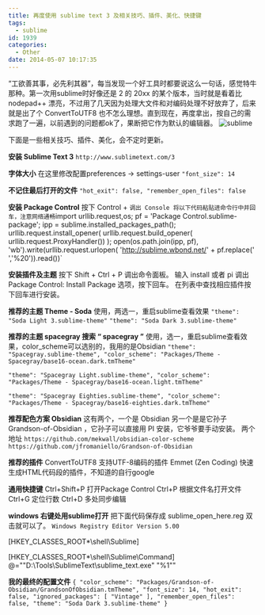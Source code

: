 ```yaml
---
title: 再度使用 sublime text 3 及相关技巧、插件、美化、快捷键
tags:
  - sublime
id: 1939
categories:
  - Other
date: 2014-05-07 10:17:35
---
```


“工欲善其事，必先利其器”，每当发现一个好工具时都要说这么一句话，感觉特牛那种。第一次用sublime时好像还是 2 的 20xx 的某个版本，当时就是看着比 nodepad++ 漂亮，不过用了几天因为处理大文件和对编码处理不好放弃了，后来就是出了个 ConvertToUTF8 也不怎么理想。直到现在，再度拿出，按自己的需求跑了一遍，以前遇到的问题都ok了，果断把它作为默认的编辑器。
![sublime](/wp-content/uploads/2014/05/86b8789c7e7f755b44728838b83c4949.png)
<!--more-->

下面是一些相关技巧、插件、美化，会不定时更新。

**安装 Sublime Text 3**
`http://www.sublimetext.com/3`

**字体大小**
在这里修改配置preferences -&gt; settings-user
`"font_size": 14`

**不记住最后打开的文件**
`"hot_exit": false,
"remember_open_files": false`

**安装 Package Control**
按下 Control + ` 调出 Console
将以下代码粘贴进命令行中并回车，注意网络通畅
`import urllib.request,os; pf = 'Package Control.sublime-package'; ipp = sublime.installed_packages_path(); urllib.request.install_opener( urllib.request.build_opener( urllib.request.ProxyHandler()) ); open(os.path.join(ipp, pf), 'wb').write(urllib.request.urlopen( 'http://sublime.wbond.net/' + pf.replace(' ','%20')).read())`

**安装插件及主题**
按下 Shift + Ctrl + P 调出命令面板。
输入 install 或者 pi 调出 Package Control: Install Package 选项，按下回车。
在列表中查找相应插件按下回车进行安装。

**推荐的主题 Theme - Soda**
使用，两选一，重启sublime查看效果
`"theme": "Soda Light 3.sublime-theme"`
`"theme": "Soda Dark 3.sublime-theme" `

**推荐的主题 spacegray 搜索 “ spacegray ”**
使用，选一，重启sublime查看效果，color_scheme可以选别的，我用的是Obsidian
`"theme": "Spacegray.sublime-theme",
"color_scheme": "Packages/Theme - Spacegray/base16-ocean.dark.tmTheme"`

`"theme": "Spacegray Light.sublime-theme",
"color_scheme": "Packages/Theme - Spacegray/base16-ocean.light.tmTheme"`

`"theme": "Spacegray Eighties.sublime-theme",
"color_scheme": "Packages/Theme - Spacegray/base16-eighties.dark.tmTheme"`

**推荐配色方案 Obsidian**
这有两个，一个是 Obsidian 另一个是是它孙子 Grandson-of-Obsidian ，它孙子可以直接用 PI 安装，它爷爷要手动安装。
两个地址
`https://github.com/mekwall/obsidian-color-scheme
https://github.com/jfromaniello/Grandson-of-Obsidian`

**推荐的插件**
ConvertToUTF8 支持UTF-8编码的插件
Emmet (Zen Coding) 快速生成HTML代码段的插件，不知道的自行google

**通用快捷键**
Ctrl+Shift+P 打开Package Control
Ctrl+P 根据文件名打开文件
Ctrl+G 定位行数
Ctrl+D 多处同步编辑

**windows 右键处用sublime打开**
把下面代码保存成 sublime_open_here.reg 双击就可以了。
`Windows Registry Editor Version 5.00`

[HKEY_CLASSES_ROOT\*\shell\Sublime]

[HKEY_CLASSES_ROOT\*\shell\Sublime\Command]
@="\"D:\\Tools\\SublimeText\\sublime_text.exe\" \"%1\""

**我的最终的配置文件**
`{
"color_scheme": "Packages/Grandson-of-Obsidian/GrandsonOfObsidian.tmTheme",
"font_size": 14,
"hot_exit": false,
"ignored_packages":
[
"Vintage"
],
"remember_open_files": false,
"theme": "Soda Dark 3.sublime-theme"
}`